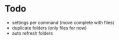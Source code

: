 # Todo

- settings per command (move complete with files)
- duplicate folders (only files for now)
- auto refresh folders
